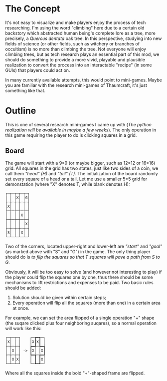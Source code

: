 # The Concept
It's not easy to visualize and make players enjoy the process of tech researching. I'm using the word "climbing" here due to a certain old backstory which abstracted human being's complete lore as a tree, more precisely, a *Quercus dentata* oak tree. In this perspective, studying into new fields of science (or other fields, such as witchery or branches of occultism) is no more than climbing the tree. Not everyone will enjoy climbing trees, but as tech research plays an essential part of this mod, we should do something to provide a more vivid, playable and plausible realization to convert the process into an interactable "recipe" (in some GUIs) that players could act on.

In many currently available attempts, this would point to mini-games. Maybe you are familiar with the research mini-games of Thaumcraft, it's just something like that.

# Outline
This is one of several research mini-games I came up with (*The python realization will be available in maybe a few weeks*). The only operation in this game requiring the player to do is clicking squares in a grid.

## Board
The game will start with a 9\*9 (or maybe bigger, such as 12\*12 or 16\*16) grid. All squares in the grid has two states, just like two sides of a coin, we call them *"head" (H)* and *"tail" (T)*. The initialization of the board randomly set every square of a head or a tail. Let me use a smaller 5\*5 grid for demonstation (where "X" denotes T, while blank denotes H):
```
┌─┬─┬─┬─┬─┐
│ │ │X│ │G│
├─┼─┼─┼─┼─┤
│X│ │ │ │ │
├─┼─┼─┼─┼─┤
│ │ │ │X│ │
├─┼─┼─┼─┼─┤
│ │ │ │ │X│
├─┼─┼─┼─┼─┤
│S│ │ │X│ │
└─┴─┴─┴─┴─┘
```
Two of the corners, located upper-right and lower-left are *"start"* and *"goal"* (as marked above with "S" and "G") in the game. The only thing player should do is *to flip the squares so that T squares will pave a path from S to G*.

Obviously, it will be too easy to solve (and however not interesting to play) if the player could flip the squares one by one, thus there should be some mechanisms to lift restrictions and expenses to be paid. Two basic rules should be added:
1. Solution should be given within certain steps;
2. Every operation will flip all the squares (more than one) in a certain area at once.

For example, we can set the area flipped of a single operation "+" shape (the suqare clicked plus four neighboring suqares), so a normal operation will work like this:
```
┌─┬─┬─┐    ┌─┲━┱─┐
│X│ │ │    │X┃X┃ │
├─┼─┼─┤    ┢━╃─╄━┪
│ │X│ │ -> ┃X│ │X┃
├─┼─┼─┤    ┡━╅─╆━┩
│ │X│X│    │ ┃ ┃X│
└─┴─┴─┘    └─┺━┹─┘
```
Where all the squares inside the bold "+"-shaped frame are flipped.
